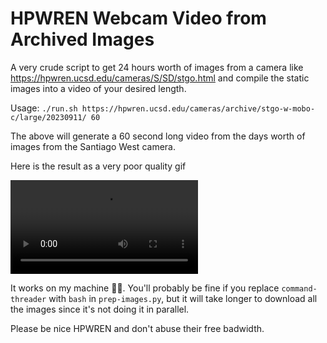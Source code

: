HPWREN Webcam Video from Archived Images
===

A very crude script to get 24 hours worth of images from a camera like
https://hpwren.ucsd.edu/cameras/S/SD/stgo.html and compile the static images
into a video of your desired length.

Usage: `./run.sh https://hpwren.ucsd.edu/cameras/archive/stgo-w-mobo-c/large/20230911/ 60`

The above will generate a 60 second long video from the days worth of images
from the Santiago West camera.

Here is the result as a very poor quality gif

![HPWREN Santiago West camera timelapse from September 11th, 2023](https://i.imgur.com/JcUvqwu.mp4)

It works on my machine :man_shrugging:.  You'll probably be fine if you replace
`command-threader` with `bash` in `prep-images.py`, but it will take longer to
download all the images since it's not doing it in parallel.

Please be nice HPWREN and don't abuse their free badwidth.
